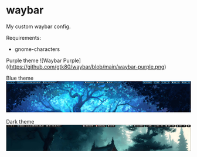 # waybar
My custom waybar config.

Requirements:
* gnome-characters

Purple theme
![Waybar Purple]((https://github.com/gtk80/waybar/blob/main/waybar-purple.png)

Blue theme
![Waybar Blue](https://github.com/gtk80/waybar/blob/main/waybar.png)

Dark theme
![Waybar Dark](https://github.com/gtk80/waybar/blob/main/waybar-grey.png)
